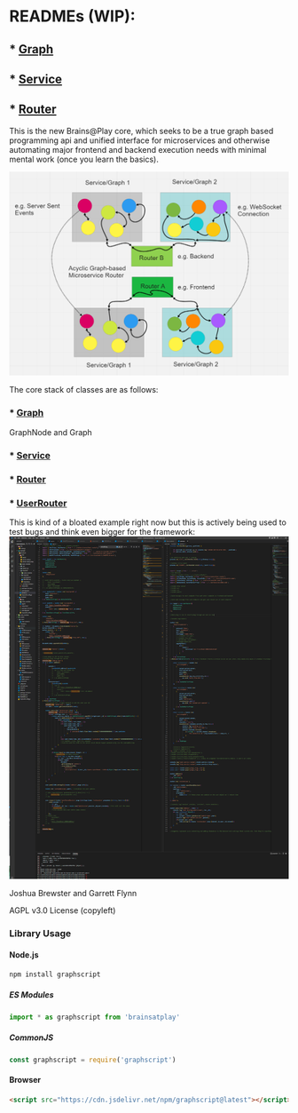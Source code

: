 
# READMEs (WIP):


## * [Graph](./docs/Graph.md)
## * [Service](./docs/Service.md)
## * [Router](./docs//Router.md)

This is the new Brains@Play core, which seeks to be a true graph based programming api and unified interface for microservices and otherwise automating major frontend and backend execution needs with minimal mental work (once you learn the basics).

![exg](./docs/graphex.png)

The core stack of classes are as follows:
### * [Graph](./Graph.ts) 
GraphNode and Graph
### * [Service](./services/Service.ts)
### * [Router](./routers/Router.ts)
### * [UserRouter](./routers/users/User.router.ts)


This is kind of a bloated example right now but this is actively being used to test bugs and think even bigger for the framework:
![ex](example.png)


Joshua Brewster and Garrett Flynn

AGPL v3.0 License (copyleft)

### Library Usage
#### Node.js
```bash
npm install graphscript
``` 

##### ES Modules
```javascript
import * as graphscript from 'brainsatplay'
```

##### CommonJS
```javascript
const graphscript = require('graphscript')
``` 

#### Browser
```html
<script src="https://cdn.jsdelivr.net/npm/graphscript@latest"></script>
```
